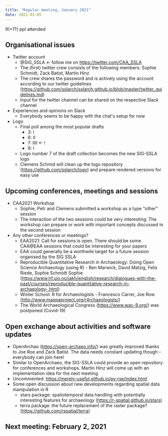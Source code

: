 ```yaml
---
title: "Regular meeting, January 2021"
date: 2021-01-05
---
```


9(+1?) ppl attended

## Organisational issues

- Twitter account
  - @SIG_SSLA <- follow me on https://twitter.com/CAA_SSLA
  - The (first) twitter crew consists of the following members: Sophie Schmidt, Zack Batist, Martin Hinz
  - The crew shares the password and is actively using the account according to our twitter guidelines (https://github.com/sslarch/sslarch.github.io/blob/master/twitter_guidelines.md)
  - Input for the twitter channel can be shared on the respective Slack channel
- Experiences and opinions on Slack
  - Everybody seems to be happy with the chat's setup for now
- Logo
  - Final poll among the most popular drafts
    - 3: I
    - 6: II
    - 7: IIII <- !
    - 9: I
  - Logo number 7 of the draft collection becomes the new SIG-SSLA logo
  - Clemens Schmid will clean up the logo repository (https://github.com/sslarch/logo) and prepare rendered versions for easy use

## Upcoming conferences, meetings and sessions

- CAA2021 Workshop
  - Sophie, Petr and Clemens submitted a workshop as a type "other" session
  - The interaction of the two sessions could be very interesting: The workshop can prepare or work with important concepts discussed in the second session
- Any other conferences or meetings?
  - EAA2021: Call for sessions is open. There should be some CAA@EAA sessions that could be interesting for your papers
  - EAA could generally be a worthwile target for a future session organised by the SIG SSLA
  - Reproducible Quantitative Research in Archaeology: Doing Open Science Archaeology (using R) - Ben Marwick, David Matzig, Felix Riede, Sophie Schmidt Sophie (https://www.hf.uio.no/iakh/english/research/dialogues-with-the-past/courses/reproducible-quantitative-research-in-archaeology-.html)
  - Winter School: R for Archaeologists - Francesco Carrer, Joe Row (http://www.mappaproject.org/r4rchaeologists/)
  - The World Archaeological Congress (https://www.wac-9.org/) was postponed (Covid-19)

## Open exchange about activities and software updates

- OpenArchao (https://open-archaeo.info/) was greatly improved thanks to Joe Roe and Zack Batist. The data needs constant updating though - everybody can join here!
- Similar to OpenArchaeo, the SIG-SSLA could provide an open repository for conferences and workshops. Martin Hinz will come up with an implementation idea for the next meeting
- Uncommented: https://merely-useful.github.io/py-rse/index.html
- Some open discussion about new developments regarding spatial data manipulation in R
  - stars package: spatiotemporal data handling with potentially interesting features for archaeology (https://r-spatial.github.io/stars)
  - terra package: the future replacement of the raster package? (https://github.com/rspatial/terra)

## Next meeting: February 2, 2021
